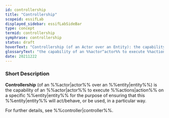 ```yaml
---
id: controllership
title: "Controllership"
scopeid: essifLab
displayed_sidebar: essifLabSideBar
type: concept
termid: controllership
symphrase: controllership
status: draft
hoverText: "Controllership (of an Actor over an Entity): the capability of an Actor to execute actions on that Entity for the purpose of ensuring that the Entity will act/behave, or be used, in a particular way."
glossaryText: "the capability of an %%actor^actor%% to execute %%actions^action%% on a specific %%entity^entity%% for the purpose of ensuring that this %%entity^entity%% will act/behave, or be used, in a particular way."
date: 20211222
---
```


### Short Description
**Controllership** (of an %%actor|actor%% over an %%entity|entity%%) is the capability of an %%actor|actor%% to execute %%actions|action%% on a specific %%entity|entity%% for the purpose of ensuring that this %%entity|entity%% will act/behave, or be used, in a particular way.

For further details, see %%controller|controller%%.